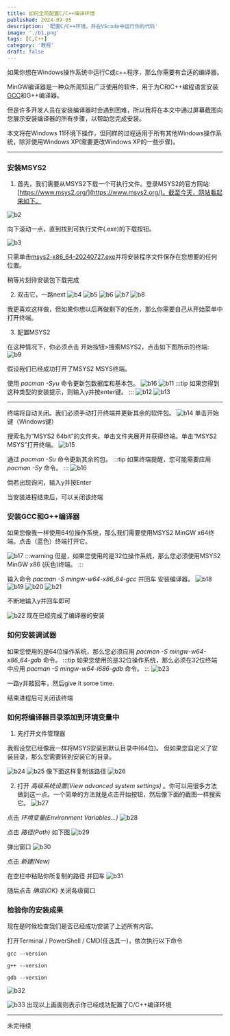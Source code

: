 ```yaml
---
title: 如何全局配置C/C++编译环境
published: 2024-09-05
description: '配置C/C++环境，并在VScode中运行你的代码'
image: './b1.png'
tags: [C,C++]
category: '教程'
draft: false 
---
```


如果你想在Windows操作系统中运行C或c++程序，那么你需要有合适的编译器。

MinGW编译器是一种众所周知且广泛使用的软件，用于为C和C++编程语言安装[GCC](https://zh.wikipedia.org/wiki/GCC)和G++编译器。

但是许多开发人员在安装编译器时会遇到困难，所以我将在本文中通过屏幕截图向您展示安装编译器的所有步骤，以帮助您完成安装。

本文将在Windows 11环境下操作，但同样的过程适用于所有其他Windows操作系统，除非使用Windows XP(需要更改Windows XP的一些步骤)。

---

### 安装MSYS2

1. 首先，我们需要从MSYS2下载一个可执行文件。登录MSYS2的官方网站:[https://www.msys2.org/](https://www.msys2.org/)。截至今天，网站看起来如下。

![b2](./b2.png)

向下滚动一点，直到找到可执行文件(.exe)的下载按钮。

![b3](./b3.png)

只需单击[msys2-x86_64-20240727.exe](https://github.com/msys2/msys2-installer/releases/download/2024-07-27/msys2-x86_64-20240727.exe)并将安装程序文件保存在您想要的任何位置。

稍等片刻待安装包下载完成

2. 双击它，一路next
![b4](./b4.png)
![b5](./b5.png)
![b6](./b6.png)
![b7](./b7.png)
![b8](./b8.png)

我更喜欢这样做，但如果你想以后再做剩下的任务，那么你需要自己从开始菜单中打开终端。

3. 配置MSYS2

在这种情况下，你必须点击 开始按钮>搜索MSYS2，点击如下图所示的终端:
![b9](./b9.png)

假设我们已经成功打开了MSYS2 MSYS终端。

使用 *pacman -Syu* 命令更新包数据库和基本包。
![b16](./b16.png)
![b11](./b11.png)
:::tip
如果您得到这种类型的安装提示，则输入y并按enter键。
:::
![b12](./b12.png)
![b13](./b13.png)

---

终端将自动关闭。我们必须手动打开终端并更新其余的软件包。
![b14](./b14.png)
单击开始键（Windows键）

搜索名为“MSYS2 64bit”的文件夹。单击文件夹展开并获得终端。单击“MSYS2 MSYS”打开终端。
![b15](./b15.png)

通过 *pacman -Su* 命令更新其余的包。
:::tip
如果终端提醒，您可能需要应用 *pacman -Sy* 命令。
:::
![b16](./b16.png)

倘若出现询问，输入y并按Enter

当安装进程结束后，可以关闭该终端

### 安装GCC和G++编译器
如果您像我一样使用64位操作系统，那么我们需要使用MSYS2 MinGW x64终端。点击（蓝色）终端打开它。

![b17](./b17.png)
:::warning
但是，如果您使用的是32位操作系统，那么您必须使用MSYS2 MinGW x86 (灰色)终端。
:::

输入命令 *pacman -S mingw-w64-x86_64-gcc* 并回车 安装编译器。
![b18](./b18.png)
![b19](./b19.png)
![b20](./b20.png)
![b21](./b21.png)

不断地输入y并回车即可

![b22](./b22.png)
现在已经完成了编译器的安装

### 如何安装调试器

如果您使用的是64位操作系统，那么您必须应用 *pacman -S mingw-w64-x86_64-gdb* 命令。
:::tip
如果您使用的是32位操作系统，那么必须在32位终端中应用   *pacman -S mingw-w64-i686-gdb* 命令。
:::
![b23](./b23.png)

一路y并敲回车，然后give it some time.

结束进程后可关闭该终端

### 如何将编译器目录添加到环境变量中
1. 先打开文件管理器

我假设您已经像我一样将MSYS安装到默认目录中(64位)。
但如果您自定义了安装目录，那么您需要转到安装它的目录。

![b24](./b24.png)
![b25](./b25.png)
像下面这样复制该路径
![b26](./b26.png)

2. 打开 *高级系统设置(View advanced system settings)* 。你可以用很多方法做到这一点。一个简单的方法就是点击开始按钮，然后像下面的截图一样搜索它。
![b27](./b27.png)

点击 *环境变量(Environment Variables...)*
![b28](./b28.png)

点击 *路径(Path)* 如下图
![b29](./b29.png)

弹出窗口
![b30](./b30.png)

点击 *新建(New)*

在空栏中粘贴你所复制的路径 并回车
![b31](./b31.png)

随后点击 *确定(OK)* 关闭各级窗口

### 检验你的安装成果
现在是时候检查我们是否已经成功安装了上述所有内容。

打开Terminal / PowerShell / CMD(任选其一)，依次执行以下命令

    gcc --version

    g++ --version

    gdb --version

![b32](./b32.png)

![b33](./b33.png)
出现以上画面则表示你已经成功配置了C/C++编译环境

---

未完待续